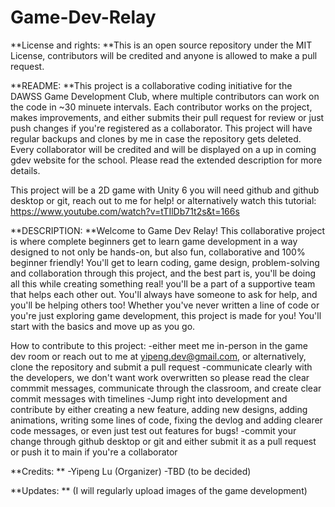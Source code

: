 # Game-Dev-Relay

**License and rights: **This is an open source repository under the MIT License, contributors will be credited and anyone is allowed to make a pull request.

**README: **This project is a collaborative coding initiative for the DAWSS Game Development Club, where multiple contributors can work on the code in ~30 minuete intervals. Each contributor works on the project, makes improvements, and either submits their pull request for review or just push changes if you're registered as a collaborator. This project will have regular backups and clones by me in case the repository gets deleted. Every collaborator will be credited and will be displayed on a up in coming gdev website for the school. Please read the extended description for more details.

This project will be a 2D game with Unity 6
you will need github and github desktop or git, reach out to me for help!
or alternatively watch this tutorial: https://www.youtube.com/watch?v=tTIlDb71t2s&t=166s


**DESCRIPTION: **Welcome to Game Dev Relay! This collaborative project is where complete beginners get to learn game development in a way designed to not only be hands-on, but also fun, collaborative and 100% beginner friendly!
You'll get to learn coding, game design, problem-solving and collaboration through this project, and the best part is, you'll be doing all this while creating something real!
you'll be a part of a supportive team that helps each other out. You'll always have someone to ask for help, and you'll be helping others too!
Whether you've never written a line of code or you're just exploring game development, this project is made for you! You'll start with the basics and move up as you go.

How to contribute to this project:
-either meet me in-person in the game dev room or reach out to me at yipeng.dev@gmail.com, or alternatively, clone the repository and submit a pull request
-communicate clearly with the developers, we don't want work overwritten so please read the clear commmit messages, communicate through the classroom, and create clear commit messages with timelines
-Jump right into development and contribute by either creating a new feature, adding new designs, adding animations, writing some lines of code, fixing the devlog and adding clearer code messages, or even just test out features for bugs!
-commit your change through github desktop or git and either submit it as a pull request or push it to main if you're a collaborator

**Credits: **
-Yipeng Lu (Organizer)
-TBD (to be decided)


**Updates: ** (I will regularly upload images of the game development)

